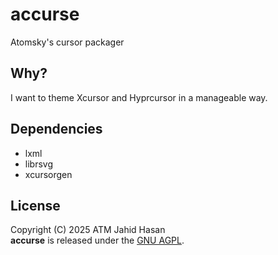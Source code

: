 # accurse
Atomsky's cursor packager

## Why?
I want to theme Xcursor and Hyprcursor in a manageable way.

## Dependencies
- lxml
- librsvg
- xcursorgen

## License
Copyright (C) 2025 ATM Jahid Hasan<br>
**accurse** is released under the
[GNU AGPL](https://www.gnu.org/licenses/agpl-3.0.en.html).
